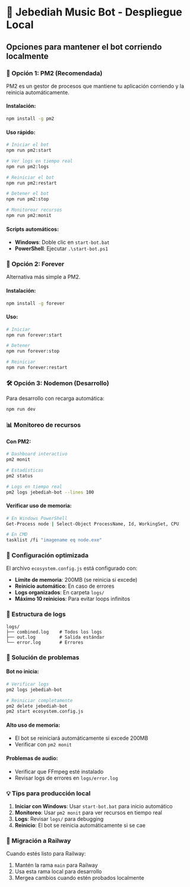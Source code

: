 # 🎵 Jebediah Music Bot - Despliegue Local

## Opciones para mantener el bot corriendo localmente

### 🚀 Opción 1: PM2 (Recomendada)

PM2 es un gestor de procesos que mantiene tu aplicación corriendo y la reinicia automáticamente.

#### Instalación:
```bash
npm install -g pm2
```

#### Uso rápido:
```bash
# Iniciar el bot
npm run pm2:start

# Ver logs en tiempo real
npm run pm2:logs

# Reiniciar el bot
npm run pm2:restart

# Detener el bot
npm run pm2:stop

# Monitorear recursos
npm run pm2:monit
```

#### Scripts automáticos:
- **Windows**: Doble clic en `start-bot.bat`
- **PowerShell**: Ejecutar `.\start-bot.ps1`

### 🔄 Opción 2: Forever

Alternativa más simple a PM2.

#### Instalación:
```bash
npm install -g forever
```

#### Uso:
```bash
# Iniciar
npm run forever:start

# Detener
npm run forever:stop

# Reiniciar
npm run forever:restart
```

### 🛠️ Opción 3: Nodemon (Desarrollo)

Para desarrollo con recarga automática:

```bash
npm run dev
```

### 📊 Monitoreo de recursos

#### Con PM2:
```bash
# Dashboard interactivo
pm2 monit

# Estadísticas
pm2 status

# Logs en tiempo real
pm2 logs jebediah-bot --lines 100
```

#### Verificar uso de memoria:
```bash
# En Windows PowerShell
Get-Process node | Select-Object ProcessName, Id, WorkingSet, CPU

# En CMD
tasklist /fi "imagename eq node.exe"
```

### 🔧 Configuración optimizada

El archivo `ecosystem.config.js` está configurado con:
- **Límite de memoria**: 200MB (se reinicia si excede)
- **Reinicio automático**: En caso de errores
- **Logs organizados**: En carpeta `logs/`
- **Máximo 10 reinicios**: Para evitar loops infinitos

### 📁 Estructura de logs

```
logs/
├── combined.log    # Todos los logs
├── out.log         # Salida estándar
└── error.log       # Errores
```

### 🚨 Solución de problemas

#### Bot no inicia:
```bash
# Verificar logs
pm2 logs jebediah-bot

# Reiniciar completamente
pm2 delete jebediah-bot
pm2 start ecosystem.config.js
```

#### Alto uso de memoria:
- El bot se reiniciará automáticamente si excede 200MB
- Verificar con `pm2 monit`

#### Problemas de audio:
- Verificar que FFmpeg esté instalado
- Revisar logs de errores en `logs/error.log`

### 💡 Tips para producción local

1. **Iniciar con Windows**: Usar `start-bot.bat` para inicio automático
2. **Monitoreo**: Usar `pm2 monit` para ver recursos en tiempo real
3. **Logs**: Revisar `logs/` para debugging
4. **Reinicio**: El bot se reinicia automáticamente si se cae

### 🔄 Migración a Railway

Cuando estés listo para Railway:
1. Mantén la rama `main` para Railway
2. Usa esta rama local para desarrollo
3. Mergea cambios cuando estén probados localmente 